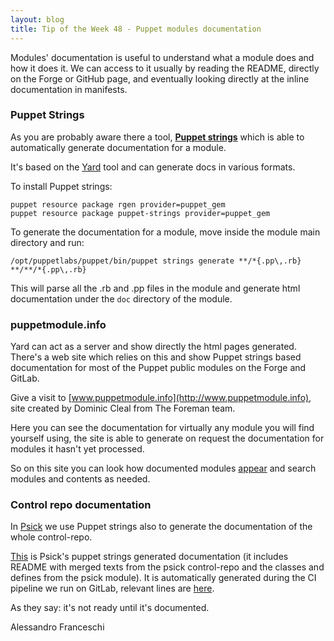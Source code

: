 ```yaml
---
layout: blog
title: Tip of the Week 48 - Puppet modules documentation
---
```


Modules' documentation is useful to understand what a module does and how it does it. We can access to it usually by reading the README, directly on the Forge or GitHub page, and eventually looking directly at the inline documentation in manifests.

### Puppet Strings

As you are probably aware there a tool, [**Puppet strings**](https://github.com/puppetlabs/puppet-strings) which is able to automatically generate documentation for a module.

It's based on the [Yard](http://yardoc.org/) tool and can generate docs in various formats.

To install Puppet strings:

    puppet resource package rgen provider=puppet_gem
    puppet resource package puppet-strings provider=puppet_gem

To generate the documentation for a module, move inside the module main directory and run:

    /opt/puppetlabs/puppet/bin/puppet strings generate **/*{.pp\,.rb} **/**/*{.pp\,.rb}

This will parse all the .rb and .pp files in the module and generate html documentation under the ```doc``` directory of the module.

### puppetmodule.info

Yard can act as a server and show directly the html pages generated. There's a web site which relies on this and show Puppet strings based documentation for most of the Puppet public modules on the Forge and GitLab.

Give a visit to [www.puppetmodule.info](http://www.puppetmodule.info), site created by Dominic Cleal from The Foreman team.

Here you can see the documentation for virtually any module you will find yourself using, the site is able to generate on request the documentation for modules it hasn't yet processed.

So on this site you can look how documented modules [appear](http://www.puppetmodule.info/modules/example42-psick) and search modules and contents as needed.

### Control repo documentation

In [Psick](https://github.com/example42/psick) we use Puppet strings also to generate the documentation of the whole control-repo.

[This](http://puppet.pages.lab.psick.io/psick/) is Psick's puppet strings generated documentation (it includes README with merged texts from the psick control-repo and the classes and defines from the psick module). It is automatically generated during the CI pipeline we run on GitLab, relevant lines are [here](https://github.com/example42/psick/blob/production/.gitlab-ci.yml#L251).

As they say: it's not ready until it's documented.

Alessandro Franceschi
